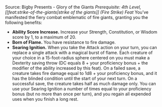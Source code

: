 Source: Bigby Presents - Glory of the Giants
*Prerequisite: 4th Level, [[feat:strike-of-the-giants|strike of the giants]] (Fire Strike) Feat*
You’ve manifested the fiery combat emblematic of fire giants, granting you the following benefits:
* **Ability Score Increase.** Increase your Strength, Constitution, or Wisdom score by 1, to a maximum of 20.
* **Born of Flame.** You have resistance to fire damage.
* **Searing Ignition.** When you take the Attack action on your turn, you can replace a single attack with a magical burst of flame. Each creature of your choice in a 15-foot-radius sphere centered on you must make a Dexterity saving throw (DC equals 8 + your proficiency bonus + the modifier of the ability increased by this feat). On a failed save, a creature takes fire damage equal to 1d8 + your proficiency bonus, and it has the blinded condition until the start of your next turn. On a successful save, the creature takes half as much damage only. You can use your Searing Ignition a number of times equal to your proficiency bonus (but no more than once per turn), and you regain all expended uses when you finish a long rest.